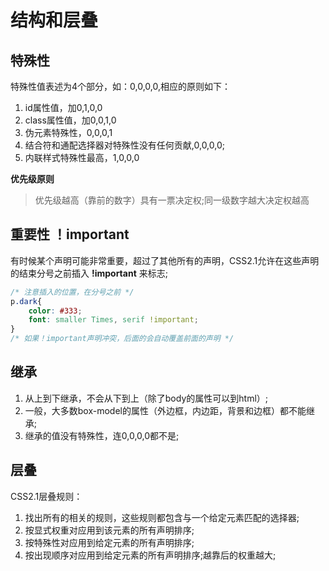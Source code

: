 # 结构和层叠 #

## 特殊性 ##
特殊性值表述为4个部分，如：0,0,0,0,相应的原则如下：
>
1. id属性值，加0,1,0,0
2. class属性值，加0,0,1,0
3. 伪元素特殊性，0,0,0,1
4. 结合符和通配选择器对特殊性没有任何贡献,0,0,0,0;
5. 内联样式特殊性最高，1,0,0,0

**优先级原则**
> 优先级越高（靠前的数字）具有一票决定权;同一级数字越大决定权越高

## 重要性 ！important ##
有时候某个声明可能非常重要，超过了其他所有的声明，CSS2.1允许在这些声明的结束分号之前插入 **!important** 来标志;
```CSS
/* 注意插入的位置，在分号之前 */
p.dark{
    color: #333;
    font: smaller Times, serif !important;
}
/* 如果！important声明冲突，后面的会自动覆盖前面的声明 */
```

## 继承 ##
>
1. 从上到下继承，不会从下到上（除了body的属性可以到html）;
2. 一般，大多数box-model的属性（外边框，内边距，背景和边框）都不能继承;
3. 继承的值没有特殊性，连0,0,0,0都不是;

## 层叠 ##
CSS2.1层叠规则：
>
1. 找出所有的相关的规则，这些规则都包含与一个给定元素匹配的选择器;
2. 按显式权重对应用到该元素的所有声明排序;
3. 按特殊性对应用到给定元素的所有声明排序;
4. 按出现顺序对应用到给定元素的所有声明排序;越靠后的权重越大;

